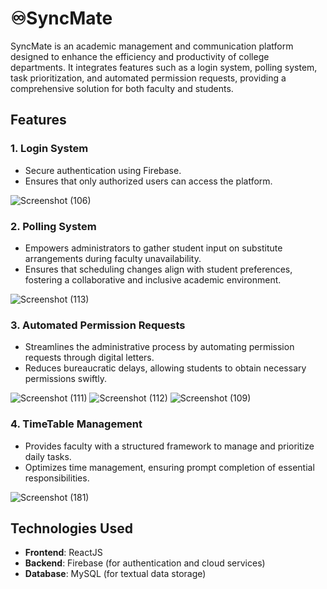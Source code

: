 # ♾️SyncMate

SyncMate is an academic management and communication platform designed to enhance the efficiency and productivity of college departments. It integrates features such as a login system, polling system, task prioritization, and automated permission requests, providing a comprehensive solution for both faculty and students.

## Features

### 1. Login System
- Secure authentication using Firebase.
- Ensures that only authorized users can access the platform.
  
![Screenshot (106)](https://github.com/user-attachments/assets/16a04401-00ba-4695-983b-67d9bd5258c9)


### 2. Polling System
- Empowers administrators to gather student input on substitute arrangements during faculty unavailability.
- Ensures that scheduling changes align with student preferences, fostering a collaborative and inclusive academic environment.

![Screenshot (113)](https://github.com/user-attachments/assets/430e0f29-f803-479e-8dcf-ff49049d65ef)


### 3. Automated Permission Requests
- Streamlines the administrative process by automating permission requests through digital letters.
- Reduces bureaucratic delays, allowing students to obtain necessary permissions swiftly.
  
![Screenshot (111)](https://github.com/user-attachments/assets/7de9526e-50ce-4fc4-af68-c59c5c6e9a32)
![Screenshot (112)](https://github.com/user-attachments/assets/98ddb4c5-c5ce-441f-9c7f-dd36f6a5f50c)
![Screenshot (109)](https://github.com/user-attachments/assets/91fb7626-6958-4911-b2a0-73f963d60c00)


### 4. TimeTable Management
- Provides faculty with a structured framework to manage and prioritize daily tasks.
- Optimizes time management, ensuring prompt completion of essential responsibilities.

![Screenshot (181)](https://github.com/user-attachments/assets/70693af9-fd08-43f0-bfeb-2b6d7ab3ad1c)

## Technologies Used

- **Frontend**: ReactJS
- **Backend**: Firebase (for authentication and cloud services)
- **Database**: MySQL (for textual data storage)

